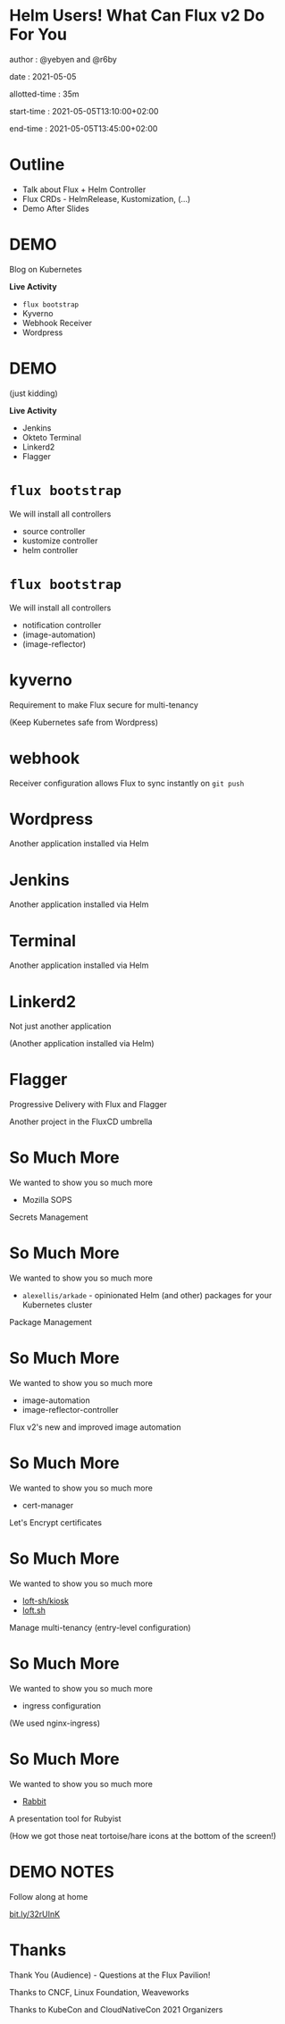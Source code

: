# Helm Users! What Can Flux v2 Do For You

author
:   @yebyen and @r6by

date
:   2021-05-05

allotted-time
:   35m

start-time
:   2021-05-05T13:10:00+02:00

end-time
:   2021-05-05T13:45:00+02:00


# Outline

* Talk about Flux + Helm Controller
* Flux CRDs - HelmRelease, Kustomization, (...)
* Demo After Slides

# DEMO

Blog on Kubernetes

**Live Activity**

* `flux bootstrap`
* Kyverno
* Webhook Receiver
* Wordpress

# DEMO

(just kidding)

**Live Activity**

* Jenkins
* Okteto Terminal
* Linkerd2
* Flagger

# `flux bootstrap`

We will install all controllers

* source controller
* kustomize controller
* helm controller

# `flux bootstrap`

We will install all controllers

* notification controller
* (image-automation)
* (image-reflector)

# kyverno

Requirement to make Flux secure for multi-tenancy

(Keep Kubernetes safe from Wordpress)

# webhook

Receiver configuration allows Flux to sync instantly on `git push`

# Wordpress

Another application installed via Helm

# Jenkins

Another application installed via Helm

# Terminal

Another application installed via Helm

# Linkerd2

Not just another application

(Another application installed via Helm)

# Flagger

Progressive Delivery with Flux and Flagger

Another project in the FluxCD umbrella

# So Much More

We wanted to show you so much more

* Mozilla SOPS

Secrets Management

# So Much More

We wanted to show you so much more

* `alexellis/arkade` - opinionated Helm (and other) packages for your Kubernetes cluster

Package Management

# So Much More

We wanted to show you so much more

* image-automation
* image-reflector-controller

Flux v2's new and improved image automation

# So Much More

We wanted to show you so much more

* cert-manager

Let's Encrypt certificates

# So Much More

We wanted to show you so much more

* [loft-sh/kiosk](https://github.com/loft-sh/kiosk)
* [loft.sh](https://loft.sh)

Manage multi-tenancy (entry-level configuration)

# So Much More

We wanted to show you so much more

* ingress configuration

(We used nginx-ingress)

# So Much More

We wanted to show you so much more

* [Rabbit](https://rabbit-shocker.org)

A presentation tool for Rubyist

(How we got those neat tortoise/hare icons at the bottom of the screen!)

# DEMO NOTES

Follow along at home

[bit.ly/32rUInK](https://bit.ly/32rUInK)

# Thanks

Thank You (Audience) - Questions at the Flux Pavilion!

Thanks to CNCF, Linux Foundation, Weaveworks

Thanks to KubeCon and CloudNativeCon 2021 Organizers
